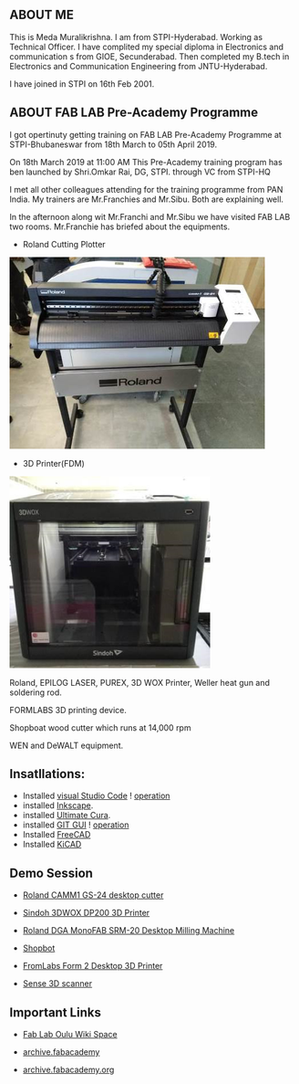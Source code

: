 ## ABOUT ME

This is Meda Muralikrishna. I am from STPI-Hyderabad. Working as Technical Officer. 
I have complited my special diploma in Electronics and communication s from GIOE, Secunderabad. Then completed my B.tech in Electronics and Communication Engineering from JNTU-Hyderabad.

I have joined in STPI on 16th Feb 2001. 

## ABOUT FAB LAB Pre-Academy Programme

I got opertinuty getting training on FAB LAB Pre-Academy Programme at STPI-Bhubaneswar from 18th March to 05th April 2019.

On 18th March 2019 at 11:00 AM This Pre-Academy training program has ben launched by Shri.Omkar Rai, DG, STPI. through VC from STPI-HQ 



I met all other colleagues attending for the training programme from PAN India.
My trainers are Mr.Franchies and Mr.Sibu. Both are explaining well.

In the afternoon along wit Mr.Franchi and Mr.Sibu we have visited FAB LAB two rooms.
Mr.Franchie has briefed about the equipments.

- Roland Cutting Plotter  

![Roland](images/roland_gs24_cutting_plotter.jpg)

- 3D Printer(FDM)  

![Sindoh](images/3dwox.jpg)

Roland, EPILOG LASER, PUREX, 3D WOX Printer, Weller heat gun and soldering rod.


FORMLABS 3D printing device.

Shopboat wood cutter which runs at 14,000 rpm

WEN and DeWALT equipment.<br>

## Insatllations:  

- Installed [visual Studio Code](https://code.visualstudio.com/download) ! [operation](vsc.md)
- installed [Inkscape](https://inkscape.org/release/inkscape-0.92.4/).
- installed [Ultimate Cura](https://ultimaker.com/en/products/ultimaker-cura-software).
- installed [GIT GUI](https://git-scm.com/downloads) ! [operation](gui.md)
- Installed [FreeCAD](https://www.freecadweb.org/wiki/Download)
- Installed [KiCAD](http://kicad-pcb.org/download/)

## Demo Session

 - [Roland CAMM1 GS-24 desktop cutter](vinylcutter.md)
 
 - [Sindoh 3DWOX DP200 3D Printer](sindohedwox.md)
 
 - [Roland DGA MonoFAB SRM-20 Desktop Milling Machine](monofabsrm20.md)

 - [Shopbot ](shopbot.md)

 
 - [FromLabs Form 2 Desktop 3D Printer ](formlabs.md)

 - [Sense 3D scanner](sense3dscan.md)

## Important Links

 - [Fab Lab Oulu Wiki Space](https://wiki.oulu.fi/display/FLOWS/About+Fab+Lab+Oulu)

- [archive.fabacademy](http://archive.fabacademy.org/2018/labs/fablabberytech/students/ghassan-beydoun/WeeklyMain.html)

- [archive.fabacademy.org](http://archive.fabacademy.org/)

